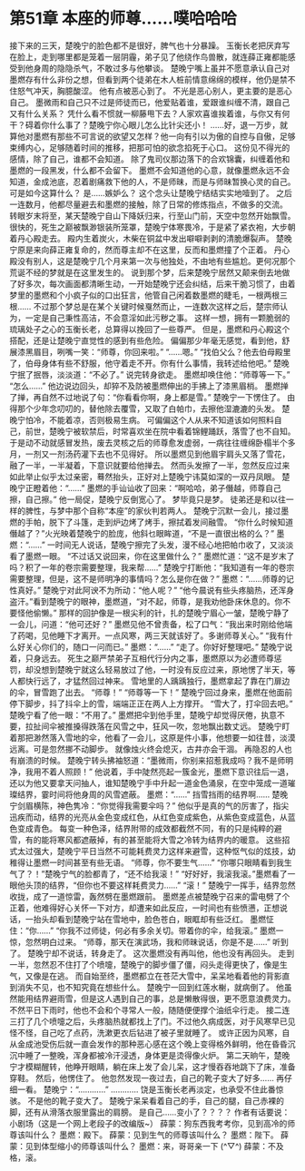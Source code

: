 # 第51章 本座的师尊……噗哈哈哈
接下来的三天，楚晚宁的脸色都不是很好，脾气也十分暴躁。
玉衡长老把厌弃写在脸上，走到哪里都是笼着一层阴霾，弟子见了他绕作鸟兽散，就连薛正雍都能感受到他身周的隐隐杀气，不敢过多与他攀谈。
楚晚宁嘴上虽并不愿意承认自己对墨燃存有什么非份之想，但看到两个徒弟在木人桩前情意绵绵的模样，他仍是禁不住怒气冲天，胸臆酸涩。
他有点被恶心到了。
不光是恶心别人，更主要的是恶心自己。
墨微雨和自己只不过是师徒而已，他爱贴着谁，爱跟谁纠缠不清，跟自己又有什么关系？
凭什么看不惯就一柳藤甩下去？人家欢喜谁挨着谁，与你又有何干？碍着你什么事了？楚晚宁你心眼儿怎么比针尖还小！
……好，退一万步，就算他对墨燃有那些不可言说的欲望又怎样？他一向有引以为傲的自控与自傲，足够束缚内心，足够随着时间的推移，把那可怕的欲念掐死于心口。
这份见不得光的感情，除了自己，谁都不会知道。
除了鬼司仪那边落下的合欢锦囊，纠缠着他和墨燃的一段黑发，什么都不会留下。
墨燃不会知道他的心意，就像墨燃永远不会知道，金成池底，忍着剧痛救下他的人，不是师昧，而是与师昧暂换心灵的自己。
可是如今这算什么？
是……嫉妒么？
这个念头让楚晚宁结结实实地噎到了。
之后一连数月，他都尽量避去和墨燃的接触，除了日常的修炼指点，不做多的交流。
转眼岁末将至，某天楚晚宁自山下降妖归来，行至山门前，天空中忽然开始飘雪。
很快的，死生之巅被飘渺银装所笼罩，楚晚宁体寒畏冷，于是紧了紧衣袍，大步朝着丹心殿走去。
殿内生着炭火，木柴在铜盆中发出噼噼剥剥的清脆爆裂声。
楚晚宁原是来向薛正雍复命的，然而尊主却不在这里，反而和墨燃撞了个正着。
丹心殿没有别人，这是楚晚宁几个月来第一次与他独处，不由地有些尴尬。更何况那个荒诞不经的梦就是在这里发生的。
说到那个梦，后来楚晚宁居然又颠来倒去地做了好多次，每次画面都清晰生动，一开始楚晚宁还会纠结，后来干脆习惯了，由着梦里的墨燃和个小疯子似的口出狂言，他管自己闲着数墨燃的睫毛，一根两根三根……
不过那个梦总是在某个关键时候戛然而止，一连数次这样之后，楚宗师认为，一定是自己秉性高洁，不会意淫如此污秽之事。
这样一想，拥有一颗脆弱的琉璃处子之心的玉衡长老，总算得以挽回了一些尊严。
但是，墨燃和丹心殿这个搭配，还是让楚晚宁直觉性的感到有些危险。
偏偏那少年毫无感觉，看到他，舒展漆黑眉目，咧嘴一笑：“师尊，你回来啦。”
“……嗯。”
“找伯父么？他去伯母殿里了，伯母身体有些不舒服，他守着走不开。你有什么事情，我转述给他吧。”
楚晚宁抿了抿唇，淡淡道：“不必了。”
说完转身欲走。
墨燃却唤住他：“师尊等一下。”
“怎么……”
他边说边回头，却猝不及防被墨燃伸出的手拂上了漆黑眉梢。
墨燃掸了掸，再自然不过地说了句：“你看看你啊，身上都是雪。”
楚晚宁一下愣住了。
由得那个少年念叨叨的，替他除去覆雪，又取了白帕巾，去擦他湿漉漉的头发。
楚晚宁怕冷，不能着凉，否则极易生病。
可偏偏这个人从来不知道该如何照料自己，前世，楚晚宁被软禁后，时常喜欢坐在院中看着锦鲤踊跃，落雪了也不自知。
于是动不动就感冒发热，废去灵核之后的师尊愈发虚弱，一病往往缠绵卧榻半个多月，一剂又一剂汤药灌下去也不见得好。
所以墨燃见到他眉宇肩头又落了雪花，融了一半，一半凝着，下意识就要给他掸去。
然而头发擦了一半，忽然反应过来如此举止似乎太过亲密，蓦然抬头，正好对上楚晚宁讳莫如深的一双丹凤眼。
楚晚宁正瞪着他：“……”
墨燃的手讪讪收了回来：“啊哈哈，弟子僭越，师尊自己擦，自己擦。”
他一局促，楚晚宁反倒宽心了。
梦毕竟只是梦。
徒弟还是和以往一样的脾性，与梦中那个自称“本座”的家伙判若两人。
楚晚宁沉默一会儿，接过墨燃的手帕，脱下了斗篷，走到炉边烤了烤手，擦拭着发间融雪。
“你什么时候知道僭越了？”火光映着楚晚宁的脸庞，他斜乜眼眸道，“不是一直很出格的么？”
墨燃：“……”
一时间无人说话，楚晚宁擦完了头发，漫不经心地把帕巾收了，又淡淡看了墨燃一眼。
“不过话又说回来，你在这里做什么？”
墨燃忙道：“这不是岁末了吗？积了一年的卷宗需要整理，我来帮……”
楚晚宁打断他：“我知道有一年的卷宗需要整理，但是，这不是师明净的事情吗？怎么是你在做？”
墨燃：“……师尊的记性真好。”
楚晚宁对此阿谀不为所动：“他人呢？”
“他今晨说有些头疼脑热，还浑身盗汗。”看到楚晚宁的眼神，墨燃道，“对不起，师尊，是我劝他卧床休息的。你不要怪他偷懒。”
那样的回护像是一根尖利的针，扎的楚晚宁眉心一皱，楚晚宁静了一会儿，问道：“他可还好？”
墨燃见他不曾责备，松了口气：“我出来时刚给他端了药喝，见他睡下才离开。一点风寒，两三天就该好了。多谢师尊关心。”
“我有什么好关心你们的，随口一问而已。”
墨燃：“……”
“走了。你好好整理吧。”
楚晚宁说着，只身远去。
死生之巅严禁弟子互相代行分内之事，墨燃原以为必遭师尊惩罚，却没想到楚晚宁就这么轻易放过了他，一时没有反应过来，原地愣了半天，等人都快行远了，才猛然回过神来。
雪地里的人踽踽独行，墨燃拿起了靠在门扉边的伞，冒雪跑了出去。
“师尊！”
“师尊等一下！”
楚晚宁回过身来，墨燃在他面前停下脚步，抖了抖伞上的雪，端端正正在两人上方撑开。
“雪大了，打伞回去吧。”
楚晚宁看了他一眼：“不用了。”
墨燃把伞到他手里，楚晚宁却觉得厌倦，执意不要，拉扯间伞被推搡得跌落在风雪之中，狂风一吹，忽地飘出数丈远。
楚晚宁盯着那把渺然落入雪地的伞，他看了一会儿，这原是件小事，他想要一如往昔，淡漠远离。可是忽然挪不动脚步。
就像烛火终会熄灭，古井亦会干涸。
再隐忍的人也有崩溃的时候。
楚晚宁转头拂袖怒道：“墨微雨，你别来招惹我成吗？我不是师明净，我用不着人照顾！”
他说着，手中陡然亮起一簇金光，墨燃下意识往后一退，还以为他又要拿天问抽人，谁知楚晚宁手中升起一道金色涌泉，在空中笼成一道璀璨结界，霎时间将他身周的风雪遮蔽。
墨燃：“……”
挡雪挡雨的结界啊……
楚晚宁剑眉横陈，神色隽冷：“你觉得我需要伞吗？”
他似乎是真的气的厉害了，指尖迅疾而动，结界的光亮从金色变成红色，从红色变成紫色，从紫色变成蓝色，从蓝色变成青色。
每变一种色泽，结界附带的成效都截然不同，有的只是纯粹的避雪，有的能将寒风都遮蔽掉，有的甚至能将大雪之冷转为结界内的暖意。
这些招式太过强大，楚晚宁平日当然不可能耗费灵力这样来避雪，这种怄气似的炫技，幼稚得让墨燃一时间甚至有些无语。
“师尊，你不要生气……”
“你哪只眼睛看到我生气了？！”楚晚宁气的脸都青了，“还不给我滚！”
“好好好，我滚我滚。”墨燃看了一眼他头顶的结界，“但你也不要这样耗费灵力……”
“滚！”
楚晚宁一挥手，结界忽然收拢，成了一道惊雷，轰然劈在墨燃跟前。
墨燃差点被楚晚宁召来的雷电劈了个正着，他难得好心关怀一下对方，却遭来如此反应，一时间也有些愤懑，正想说话，一抬头却看到楚晚宁站在雪地中，脸色苍白，眼眶却有些泛红。
墨燃怔住：“你……”
“你我不过师徒，何必有多余关切。带着你的伞，给我滚。”
墨燃一惊，忽然明白过来。
“师尊，那天在演武场，我和师昧说话，你是不是……”
听到了。
楚晚宁却不说话，转身走了。
这次墨燃没有再叫他，他也没有再回头。
走到一半，忽然忍不住打了个喷嚏，楚晚宁的脚步僵了僵，闷头走得更快了，像是生气，又像是在逃。
而自始至终，墨燃都立在苍茫大雪中，呆呆地看着他的背影直到消失不见，也不知究竟在想些什么。
楚晚宁一回到红莲水榭，就病倒了。
他虽然能用结界避雨雪，但是这人遇到自己的事，总是懒散得很，更不愿意浪费灵力。不然平日下雨时，他也不会和个寻常人一般，随随便便撑个油纸伞行走。
接二连三打了几个喷嚏之后，头疼脑热就都找上了门。不过他久病成医，对于风寒早已见怪不怪，自己吃了点药，洗漱更衣后钻进了被子里就睡了。
或许正因为风寒，自从金成池受伤后就一直会发作的那种恶心感在这个晚上变得格外鲜明，他在昏昏沉沉中睡了一整晚，浑身都被冷汗浸透，身体更是烫得像火炉。
第二天晌午，楚晚宁才模糊醒转，他睁开眼睛，躺在床上发了会儿呆，这才慢吞吞地跳下了床，准备穿鞋。
然后，他愣住了。
他忽然发现一夜过去，自己的靴子变大了好多……
再仔细一看。
楚晚宁：“…………”
…………
饶是玉衡长老再淡定，也承受不住此番惊骇。
不是他的靴子变大了。
楚晚宁呆呆看着自己的手，自己的腿，自己赤裸的脚，还有从滑落衣服里露出的肩膀。
是自己……变小了？？？？
作者有话要说：
小剧场（这是一个网上老段子的改编版~）
薛蒙：狗东西我考考你，见到高冷的师尊该叫什么？
墨燃：殿下。
薛蒙：见到生气的师尊该叫什么？
墨燃：陛下。
薛蒙：见到体型缩小的师尊该叫什么？
墨燃：来，哥哥亲一下 (^▽^)
薛蒙：不及格，滚。

